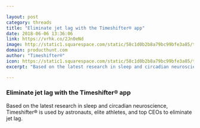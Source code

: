 ```yaml
---

layout: post
category: threads
title: "Eliminate jet lag with the Timeshifter® app"
date: 2018-06-06 13:36:06
link: https://vrhk.co/2Jn0eNd
image: http://static1.squarespace.com/static/58c1d0b2b8a79bc99bfe3a85/t/5b16b4876d2a73b8bd3024d9/1528214673800/twitter_post.png?format=1000w
domain: producthunt.com
author: "Timeshifter®"
icon: https://static1.squarespace.com/static/58c1d0b2b8a79bc99bfe3a85/t/5985d5ba579fb35d42b3f9ff/favicon.ico
excerpt: "Based on the latest research in sleep and circadian neuroscience, Timeshifter® is used by astronauts, elite athletes, and top CEOs to eliminate jet lag."

---
```


### Eliminate jet lag with the Timeshifter® app

Based on the latest research in sleep and circadian neuroscience, Timeshifter® is used by astronauts, elite athletes, and top CEOs to eliminate jet lag.